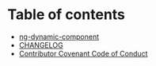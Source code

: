 # Table of contents

* [ng-dynamic-component](README.md)
* [CHANGELOG](CHANGELOG.md)
* [Contributor Covenant Code of Conduct](CODE\_OF\_CONDUCT.md)
